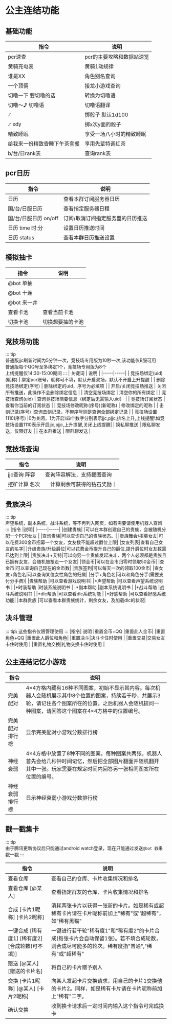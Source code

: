# 公主连结功能

## 基础功能

|指令 |说明|
|-----|-----|
| pcr速查|pcr的主要攻略和数据站速览|
| 黄骑充电表 | 黄骑1动规律|
| 谁是XX |角色别名查询|
| 一个顶俩 |接龙小游戏查询|
| 切噜一下 要切噜的话|转换为切噜语|
| 切噜～♪ 切噜语|切噜语翻译|
| .r |掷骰子 默认1d100|
| .r xdy| 掷x次y面的骰子|
| 精致睡眠| 享受一场八小时的精致睡眠|
| 给我来一份精致昏睡下午茶套餐 |享用先辈特调红茶|
| b/台/日rank表|查询rank表|

## pcr日历
|指令 |说明|
|-----|-----|
|日历| 查看本群订阅服务器日历|
|国/台/日服日历| 查看指定服务器日程|
|国/台/日服日历 on/off | 订阅/取消订阅指定服务器的日历推送|
|日历 time 时:分| 设置日历推送时间|
|日历 status | 查看本群日历推送设置|

## 模拟抽卡

|指令 |说明|
|-----|-----|
|@bot 单抽|  |
|@bot 十连|  |
|@bot 来一井 |  |
|查看卡池| 查看当前卡池|
|切换卡池 | 切换想要抽的卡池|

## 竞技场功能
::: tip\
普通版jjc刷新时间为5分钟一次，竞技场专用版为10秒一次,该功能仅B服可用\
普通版每个QQ号至多绑定1个，竞技场专用版为8个\
上线提醒仅14:30-15:00期间
:::
| 关键词             | 说明                                                                           |
|-----|-----|
| 竞技场绑定(uid)(昵称)        | 绑定pcr账号，昵称可不填，默认开启双场，默认不开启上升提醒                  |
| 删除竞技场绑定(序号)         | 删除绑定的uid，序号为必填项                                              |
| 开启/关闭竞技场推送          | 关闭所有推送，此操作不会删除绑定信息                                      |
| 清空竞技场绑定               | 清空你的所有绑定                                                        |
| 竞技场查询(uid)              | 查询竞技场简要信息（绑定后无需输入uid）                                  |
| 竞技场订阅状态               |查看你当前的订阅状态                                                     |
| 竞技场修改昵称(序号)(新昵称)  | 修改绑定的昵称                                                          |
| 击剑记录(序号)               |查询击剑记录，不带序号则是查询全部绑定记录                                 |
| 竞技场设置1110(序号)         |0为关闭，1为开启\四个数字分别表示jjc,pjjc,排名上升,上线提醒\如竞技场设置1110表示开启jjc,pjjc,上升提醒,关闭上线提醒|
| 换私聊推送                   | 限私聊发送，仅限好友                                                    |
| 在本群推送                   | 限群聊发送                                                             |

## 竞技场查询

|指令 |说明|
|-----|-----|
| jjc查询 阵容 | 查询阵容解法，支持截图查询 |
| 挖矿计算 名次|　计算剩余可获得的钻石奖励｜


## 贵族决斗

::: tip\
声望系统，副本系统，战斗系统，等不再列入网页，如有需要请使用机器人查询
:::
|指令 |说明|
|-----|-----|
|创建贵族| |可以在本群创建自己的贵族，会被随机分配一个PCR女友 | 
|查询贵族|可以查询自己的贵族状态。|
|贵族舞会/招募女友|可以花费300金币招募一个女友，女友数不能超过爵位上限| 
|女友列表|查看自己女友的名字| 
|升级贵族/升级爵位|可以花费金币提升自己的爵位,提升爵位时女友数需已达到上限| 
|贵族决斗+艾特|可以向另一个贵族发起决斗，两个人必须都是贵族且已拥有女友，会随机被抢走一个女友| 
|领金币|可以在金市归零时领取50金币| 
|查金币|可以查询自己现在的金币数| 
|贵族签到|可以每天一次的领取100金币| 
|查女友+角色名|可以查询某位女性角色的归属| 
|分手+角色名|可以和角色分手(需要支付分手费)| 
|贵族帮助 |可以查看游戏说明书| 
|*声望帮助 |可以查看声望系统说明书 |
|*时装帮助 |时装系统说明书 |
|*副本帮助 |副本系统说明书 |
|*战斗帮助 |战斗系统说明书 |
|*dlc帮助 |可以查看dlc系统功能 |
|*好感帮助 |可以查看好感系统功能| 
|本群贵族 |可以查看本群贵族统计，剩余女友，及加载dlc的状况|

## 决斗管理

::: tip\ 
这些指令仅限管理使用
:::
|指令| 说明 
|重置金币+QQ |重置此人金币|
|重置角色+QQ |重置此人爵位和角色| 
|重置决斗|决斗卡住时使用 |
|重置交易|交易女友卡住时使用 |
|重置礼物交换|礼物交换卡住时使用 |


## 公主连结记忆小游戏

|指令|说明|
|-----|-----|
|完美配对|4×4方格内藏有16种不同图案，初始不显示其内容。每次机器人会随机展示其中8个位置的图案，持续若干秒，共展示3轮，请记住各个图案所在的位置。之后机器人会随机提问一种图案，请回答这个图案在4×4方格中的位置编号。|
|完美配对排行榜|显示完美配对小游戏分数排行榜|
|神经衰弱|4×4方格中放置了8种不同的图案，每种图案共两张。机器人首先会给几秒钟时间记忆，然后把全部图片翻面并随机翻开其中一张。玩家需要在规定时间内回答另一张相同图案所在位置的编号。|
|神经衰弱排行榜|显示神经衰弱小游戏分数排行榜|

## 戳一戳集卡
::: tip\
由于腾讯更新协议后只能通过android watch登录，现在只能通过发送`@bot 戳`来戳一戳
:::

|指令|说明|
|-----|-----|
|查看仓库 |查看自己的仓库、卡片收集情况和排名|
|查看仓库 [@某人]|查看指定群友的仓库、卡片收集情况和排名|
|合成 [卡片1昵称] [卡片2昵称]|消耗两张卡片以获得一张新的卡片。如是稀有或超稀有卡片请在卡片昵称前加上"稀有"或''超稀有"，如"稀有黑猫"|
|一键合成 [稀有度1] [稀有度2] [合成轮数(可不填)]|一键进行若干轮"稀有度1"和"稀有度2"的卡片合成(每张卡片会自动保留1张)。若不填合成轮数，则合成尽可能多的轮次。稀有度指"普通","稀有"或"超稀有"|
|赠送 [@某人] [赠送的卡片名]|将自己的卡片赠予别人|
|交换 [卡片1昵称] [@某人] [卡片2昵称] |向某人发起卡片交换请求，用自己的卡片1交换他的卡片2。同样，如是稀有卡片请在卡片昵称前加上"稀有"二字。|
|确认交换 |收到换卡请求后一定时间内输入这个指令可完成换卡|